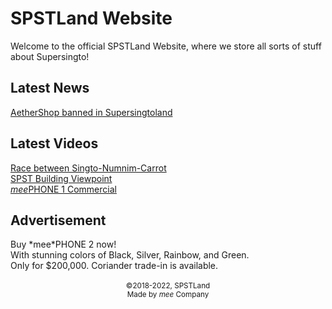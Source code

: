 <link rel="stylesheet" href="https://spstland.github.io/style.css">


# SPSTLand Website
Welcome to the official SPSTLand Website, where we store all sorts of stuff about Supersingto!<br>

## Latest News
[AetherShop banned in Supersingtoland](/news/aethershop-banned)

## Latest Videos
[Race between Singto-Numnim-Carrot](/videos/singto-numnim-carrot-race)<br>
[SPST Building Viewpoint](/videos/spst-building-viewpoint)<br>
[*mee*PHONE 1 Commercial](/videos/meephone-commercial)

## Advertisement

<div class="ad1">
  Buy *mee*PHONE 2 now!<br>
  With stunning colors of Black, Silver, Rainbow, and Green.<br>
  Only for $200,000. Coriander trade-in is available.
</div>

<br>

<center><sub>
  &copy;2018-2022, SPSTLand<br>
  Made by <i>mee</i> Company
</sub></center>
